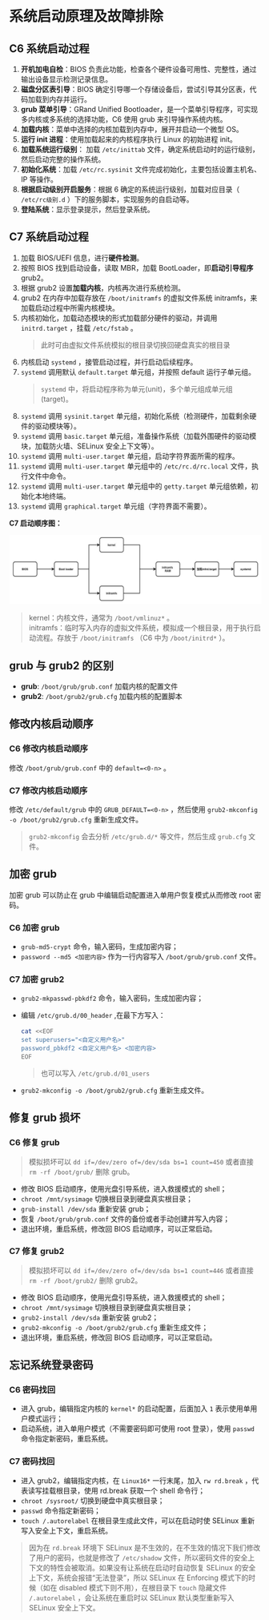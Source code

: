 # 系统启动原理及故障排除

## C6 系统启动过程

1. **开机加电自检**：BIOS 负责此功能，检查各个硬件设备可用性、完整性，通过输出设备显示检测记录信息。
2. **磁盘分区表引导**：BIOS 确定引导哪一个存储设备后，尝试引导其分区表，代码加载到内存并运行。
3. **grub 菜单引导**：GRand Unified Bootloader，是一个菜单引导程序，可实现多内核或多系统的选择功能，C6 使用 grub 来引导操作系统内核。
4. **加载内核**：菜单中选择的内核加载到内存中，展开并启动一个微型 OS。
5. **运行 init 进程**：使用加载起来的内核程序执行 Linux 的初始进程 init。
6. **加载系统运行级别**： 加载 `/etc/inittab` 文件，确定系统启动时的运行级别，然后启动完整的操作系统。
7. **初始化系统**：加载 `/etc/rc.sysinit` 文件完成初始化，主要包括设置主机名、IP 等操作。
8. **根据启动级别开启服务**：根据 6 确定的系统运行级别，加载对应目录（ `/etc/rc级别.d` ）下的服务脚本，实现服务的自启动等。
9. **登陆系统**：显示登录提示，然后登录系统。

## C7 系统启动过程

1. 加载 BIOS/UEFI 信息，进行**硬件检测**。
2. 按照 BIOS 找到启动设备，读取 MBR，加载 BootLoader，即**启动引导程序**grub2。
3. 根据 grub2 设置**加载内核**，内核再次进行系统检测。
4. grub2 在内存中加载存放在 `/boot/initramfs` 的虚拟文件系统 initramfs，来加载启动过程中所需内核模块。
5. 内核初始化，加载动态模块的形式加载部分硬件的驱动，并调用 `initrd.target` ，挂载 `/etc/fstab` 。
   > 此时可由虚拟文件系统模拟的根目录切换回硬盘真实的根目录
6. 内核启动 `systemd` ，接管启动过程，并行启动后续程序。
7. `systemd` 调用默认 `default.target` 单元组，并按照 default 运行子单元组。
   > `systemd` 中，将启动程序称为单元(unit)，多个单元组成单元组(target)。
8. `systemd` 调用 `sysinit.target` 单元组，初始化系统（检测硬件，加载剩余硬件的驱动模块等）。
9. `systemd` 调用 `basic.target` 单元组，准备操作系统（加载外围硬件的驱动模块，加载防火墙、SELinux 安全上下文等）。
10. `systemd` 调用 `multi-user.target` 单元组，启动字符界面所需的程序。
11. `systemd` 调用 `multi-user.target` 单元组中的 `/etc/rc.d/rc.local` 文件，执行文件中命令。
12. `systemd` 调用 `multi-user.target` 单元组中的 `getty.target` 单元组依赖，初始化本地终端。
13. `systemd` 调用 `graphical.target` 单元组（字符界面不需要）。

**C7 启动顺序图：**

![C7启动顺序](.\Linux基础.assets/C7启动顺序.png)

> kernel：内核文件，通常为 `/boot/vmlinuz*` 。  
> initramfs：临时写入内存的虚拟文件系统，模拟成一个根目录，用于执行启动流程。存放于 `/boot/initramfs` （C6 中为 `/boot/initrd*` ）。

## grub 与 grub2 的区别

- **grub**: `/boot/grub/grub.conf` 加载内核的配置文件
- **grub2**: `/boot/grub2/grub.cfg` 加载内核的配置脚本

## 修改内核启动顺序

### C6 修改内核启动顺序

修改 `/boot/grub/grub.conf` 中的 `default=<0-n>` 。

### C7 修改内核启动顺序

修改 `/etc/default/grub` 中的 `GRUB_DEFAULT=<0-n>` ，然后使用 `grub2-mkconfig -o /boot/grub2/grub.cfg` 重新生成文件。

> `grub2-mkconfig` 会去分析 `/etc/grub.d/*` 等文件，然后生成 `grub.cfg` 文件。

## 加密 grub

加密 grub 可以防止在 grub 中编辑启动配置进入单用户恢复模式从而修改 root 密码。

### C6 加密 grub

- `grub-md5-crypt` 命令，输入密码，生成加密内容；
- `password --md5 <加密内容>` 作为一行内容写入 `/boot/grub/grub.conf` 文件。

### C7 加密 grub2

- `grub2-mkpasswd-pbkdf2` 命令，输入密码，生成加密内容；
- 编辑 `/etc/grub.d/00_header` ,在最下方写入：

  ```bash
  cat <<EOF
  set superusers="<自定义用户名>"
  password_pbkdf2 <自定义用户名> <加密内容>
  EOF
  ```

  > 也可以写入 `/etc/grub.d/01_users`

- `grub2-mkconfig -o /boot/grub2/grub.cfg` 重新生成文件。

## 修复 grub 损坏

### C6 修复 grub

> 模拟损坏可以 `dd if=/dev/zero of=/dev/sda bs=1 count=450` 或者直接 `rm -rf /boot/grub/` 删除 grub。

- 修改 BIOS 启动顺序，使用光盘引导系统，进入救援模式的 shell；
- `chroot /mnt/sysimage` 切换根目录到硬盘真实根目录；
- `grub-install /dev/sda` 重新安装 grub；
- 恢复 `/boot/grub/grub.conf` 文件的备份或者手动创建并写入内容；
- 退出环境，重启系统，修改回 BIOS 启动顺序，可以正常启动。

### C7 修复 grub2

> 模拟损坏可以 `dd if=/dev/zero of=/dev/sda bs=1 count=446` 或者直接 `rm -rf /boot/grub2/` 删除 grub2。

- 修改 BIOS 启动顺序，使用光盘引导系统，进入救援模式的 shell；
- `chroot /mnt/sysimage` 切换根目录到硬盘真实根目录；
- `grub2-install /dev/sda` 重新安装 grub2；
- `grub2-mkconfig -o /boot/grub2/grub.cfg` 重新生成文件；
- 退出环境，重启系统，修改回 BIOS 启动顺序，可以正常启动。

## 忘记系统登录密码

### C6 密码找回

- 进入 grub，编辑指定内核的 `kernel*` 的启动配置，后面加入 `1` 表示使用单用户模式运行；
- 启动系统，进入单用户模式（不需要密码即可使用 root 登录），使用 `passwd` 命令指定新密码，重启系统。

### C7 密码找回

- 进入 grub2，编辑指定内核，在 `Linux16*` 一行末尾，加入 `rw rd.break` ，代表读写挂载根目录，使用 rd.break 获取一个 shell 命令行；
- `chroot /sysroot/` 切换到硬盘中真实根目录；
- `passwd` 命令指定新密码；
- `touch /.autorelabel` 在根目录生成此文件，可以在启动时使 SELinux 重新写入安全上下文，重启系统。

> 因为在 `rd.break` 环境下 SELinux 是不生效的，在不生效的情况下我们修改了用户的密码，也就是修改了 `/etc/shadow` 文件，所以密码文件的安全上下文的特性会被取消。如果没有让系统在启动时自动恢复 SELinux 的安全上下文，系统会报错“无法登录”，所以 SELinux 在 Enforcing 模式下的时候（如在 disabled 模式下则不用），在根目录下 `touch` 隐藏文件 `/.autorelabel` ，会让系统在重启时以 SELinux 默认类型重新写入 SELinux 安全上下文。

